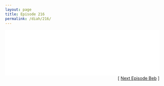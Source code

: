 ```yaml
---
layout: page
title: Episode 216
permalink: /diah/216/
---
```


<iframe allowfullscreen="true" frameborder="0" style="width:100%;" marginheight="0" marginwidth="0" mozallowfullscreen="true" scrolling="NO" src="//gdriveplayer.us/embed2.php?link=%252BJSeGMbKuTr64RSDjVlb8gDk4bxBbS3CISd5jw%252FjCpzLzoCAGH60gSGc5lCe%252F1vc4xC3cbOPeqkkE%252FG47R3xI1jFkbtyNyLJ2hcdjFzYIxcI%252B1MYiTNrqZ24%252Fgwv2Xvm%252BHmMAhVHFWyhHHBpLp2w0Qpe2%252BNLWMKRYh7r1B0GIZHQ%252Fdgn6wkKCnCkhXH6%252FEhFpKzF1vzTIwW3q4TegA0NIg&amp;no_adult=yes" webkitallowfullscreen="true"></iframe>

<div align="right">[ <a href="/diah/217/">Next Episode Beb</a> ]</div>

